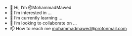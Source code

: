 - 👋 Hi, I’m @MohammadMawed
- 👀 I’m interested in ...
- 🌱 I’m currently learning ...
- 💞️ I’m looking to collaborate on ...
- 📫 How to reach me mohammadmawed@protonmail.com
  
<!---
MohammadMawed/MohammadMawed is a ✨ special ✨ repository because its `README.md` (this file) appears on your GitHub profile.
You can click the Preview link to take a look at your changes.
--->
